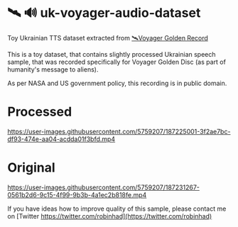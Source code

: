 # 🛰️ 🔊 uk-voyager-audio-dataset
Toy Ukrainian TTS dataset extracted from [🛰️Voyager Golden Record](https://voyager.jpl.nasa.gov/golden-record/whats-on-the-record/greetings/) 

This is a toy dataset, that contains slightly processed Ukrainian speech sample, that was recorded specifically for Voyager Golden Disc (as part of humanity's message to aliens).  

As per NASA and US government policy, this recording is in public domain.

# Processed

https://user-images.githubusercontent.com/5759207/187225001-3f2ae7bc-df93-474e-aa04-acdda01f3bfd.mp4

# Original

https://user-images.githubusercontent.com/5759207/187231267-0561b2d6-9c15-4f99-9b3b-4a1ec2b818fe.mp4

If you have ideas how to improve quality of this sample, please contact me on [Twitter https://twitter.com/robinhad](https://twitter.com/robinhad)



